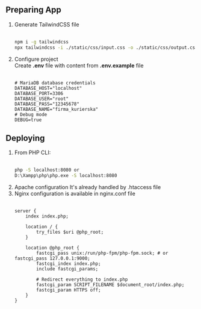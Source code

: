 ## Preparing App
1. Generate TailwindCSS file<br><br>
    ```bash
    npm i -g tailwindcss
    npx tailwindcss -i ./static/css/input.css -o ./static/css/output.css
    ```
2. Configure project
    <br>Create **.env** file with content from **.env.example** file<br><br>
    ```dotenv
    # MariaDB database credentials
    DATABASE_HOST="localhost"
    DATABASE_PORT=3306
    DATABASE_USER="root"
    DATABASE_PASS="12345678"
    DATABASE_NAME="firma_kurierska"
    # Debug mode
    DEBUG=true
    ```

## Deploying
1. From PHP CLI:<br><br>
    ```bash
    php -S localhost:8080 or
    D:\Xampp\php\php.exe -S localhost:8080 
    ```
2. Apache configuration It's already handled by .htaccess file
3. Nginx configuration is available in nginx.conf file<br><br>
    ```nginx configuration
    server {
        index index.php;
    
        location / {
            try_files $uri @php_root;
        }
    
        location @php_root {
            fastcgi_pass unix:/run/php-fpm/php-fpm.sock; # or fastcgi_pass 127.0.0.1:9000;
            fastcgi_index index.php;
            include fastcgi_params;
    
            # Redirect everything to index.php
            fastcgi_param SCRIPT_FILENAME $document_root/index.php;
            fastcgi_param HTTPS off;
        }
    }
    ```
